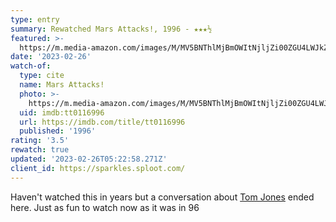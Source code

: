 ```yaml
---
type: entry
summary: Rewatched Mars Attacks!, 1996 - ★★★½
featured: >-
  https://m.media-amazon.com/images/M/MV5BNThlMjBmOWItNjljZi00ZGU4LWJkZjgtNWU1ZjI1MTg4MzczXkEyXkFqcGdeQXVyNTIzOTk5ODM@._V1_SX300.jpg
date: '2023-02-26'
watch-of:
  type: cite
  name: Mars Attacks!
  photo: >-
    https://m.media-amazon.com/images/M/MV5BNThlMjBmOWItNjljZi00ZGU4LWJkZjgtNWU1ZjI1MTg4MzczXkEyXkFqcGdeQXVyNTIzOTk5ODM@._V1_SX300.jpg
  uid: imdb:tt0116996
  url: https://imdb.com/title/tt0116996
  published: '1996'
rating: '3.5'
rewatch: true
updated: '2023-02-26T05:22:58.271Z'
client_id: https://sparkles.sploot.com/
---
```

Haven't watched this in years but a conversation about [Tom Jones](https://tomjones.com) ended here. Just as fun to watch now as it was in 96
